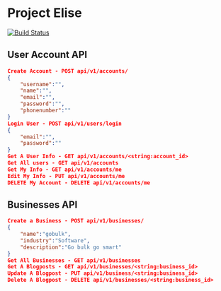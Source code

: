 # Project Elise

[![Build Status](https://travis-ci.com/mugenyie/Elise.svg?token=9j5hSxhjhoLyxg2QAJKd&branch=develop)](https://travis-ci.com/mugenyie/Elise)

## User Account API
```json
Create Account - POST api/v1/accounts/
{
	"username":"",
	"name":"",
	"email":"",
	"password":"",
	"phonenumber":""
}
Login User - POST api/v1/users/login
{
	"email":"",
	"password":""
}
Get A User Info - GET api/v1/accounts/<string:account_id>
Get All users - GET api/v1/accounts
Get My Info - GET api/v1/accounts/me
Edit My Info - PUT api/v1/accounts/me
DELETE My Account - DELETE api/v1/accounts/me
```
## Businesses API
```json
Create a Business - POST api/v1/businesses/
{
	"name":"gobulk",
	"industry":"Software",
	"description":"Go bulk go smart"
}
Get All Businesses - GET api/v1/businesses
Get A Blogposts - GET api/v1/businesses/<string:business_id>
Update A Blogpost - PUT api/v1/business/<string:business_id>
Delete A Blogpost - DELETE api/v1/businesses/<string:business_id>
```
